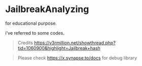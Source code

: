 # JailbreakAnalyzing
for educational purpose.

i've referred to some codes.

> Credits
https://v3rmillion.net/showthread.php?tid=1060900&highlight=Jailbreak+hash

> Please check https://x.synapse.to/docs for debug library
